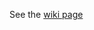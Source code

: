See the [wiki page](https://github.com/edwin-de-jong/mnist-digits-stroke-sequence-data/wiki/MNIST-digits-stroke-sequence-data)
